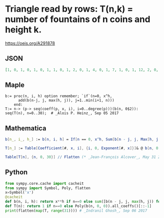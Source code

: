 # Triangle read by rows: T\(n,k\) \= number of fountains of n coins and height k\.
https://oeis.org/A291878
## JSON
```JSON
[1, 0, 1, 0, 1, 0, 1, 1, 0, 1, 2, 0, 1, 4, 0, 1, 7, 1, 0, 1, 12, 2, 0, 1, 20, 5, 0, 1, 33, 11, 0, 1, 54, 22, 1, 0, 1, 88, 44, 2, 0, 1, 143, 85, 5, 0, 1, 232, 161, 12, 0, 1, 376, 302, 25, 0, 1, 609, 559, 52, 1, 0, 1, 986, 1026, 105, 2, 0, 1, 1596, 1870, 207, 5, 0, 1]
```
## Maple
```Maple
b:= proc(n, i, h) option remember; `if`(n=0, x^h,
      add(b(n-j, j, max(h, j)), j=1..min(i+1, n)))
    end:
T:= n-> (p-> seq(coeff(p, x, i), i=0..degree(p)))(b(n, 0$2)):
seq(T(n), n=0..30);  # _Alois P. Heinz_, Sep 05 2017
```
## Mathematica
```Mathematica
b[n_, i_, h_] := b[n, i, h] = If[n == 0, x^h, Sum[b[n - j, j, Max[h, j]], {j, 1, Min[i + 1, n]}]];
```
```Mathematica
T[n_] := Table[Coefficient[#, x, i], {i, 0, Exponent[#, x]}]& @ b[n, 0, 0];
```
```Mathematica
Table[T[n], {n, 0, 30}] // Flatten (* _Jean-François Alcover_, May 31 2019, after _Alois P. Heinz_ *)
```
## Python
```Python
from sympy.core.cache import cacheit
from sympy import Symbol, Poly, flatten
x=Symbol('x')
@cacheit
def b(n, i, h): return x**h if n==0 else sum([b(n - j, j, max(h, j)) for j in range(1, min(i + 1, n) + 1)])
def T(n): return 1 if n==0 else Poly(b(n, 0, 0)).all_coeffs()[::-1]
print(flatten(map(T, range(31)))) # _Indranil Ghosh_, Sep 06 2017
```

